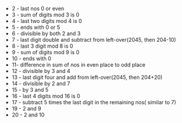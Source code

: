 - 2 - last nos 0 or even
- 3 - sum of digits mod 3 is 0
- 4 - last two digits mod 4 is 0
- 5 - ends with 0 or 5
- 6 - divisible by both 2 and 3
- 7 - last digit double and subtract from left-over(2045, then 204-10)
- 8 - last 3 digit  mod 8 is 0
- 9 - sum of digits mod 9 is 0
- 10 - ends with 0
- 11- difference in sum of nos in even place to odd place
- 12 - divisible by 3 and 4
- 13 - last digit four and add from left-over(2045, then 204+20)
- 14 - divisible by 2 and 7
- 15 - by 3 and 5
- 16 - last 4 digits mod 16 is 0
- 17 - subtract 5 times the last digit in the remaining nos( similar to 7)
- 19 - 2 and 9
- 20 - 2 and 10
